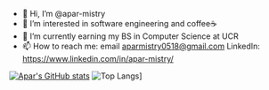 - 👋 Hi, I’m @apar-mistry
- 👀 I’m interested in software engineering and coffee☕️
- 🌱 I’m currently earning my BS in Computer Science at UCR
- 📫 How to reach me: email aparmistry0518@gmail.com  LinkedIn: https://www.linkedin.com/in/apar-mistry/ 

<!---
apar-mistry/apar-mistry is a ✨ special ✨ repository because its `README.md` (this file) appears on your GitHub profile.
You can click the Preview link to take a look at your changes.
--->
[![Apar's GitHub stats](https://github-readme-stats.vercel.app/api?username=apar-mistry)](https://github.com/anuraghazra/github-readme-stats)
![Top Langs](https://github-readme-stats.vercel.app/api/top-langs/?username=apar-mistry)]

